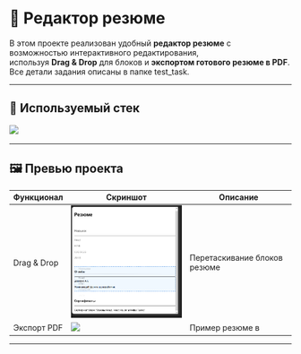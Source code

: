 # 📄 Редактор резюме

В этом проекте реализован удобный **редактор резюме** с возможностью интерактивного редактирования,  
используя **Drag & Drop** для блоков и **экспортом готового резюме в PDF**. 
Все детали задания описаны в папке test_task.

---

## 🚀 Используемый стек
<p>
  <img src="https://skillicons.dev/icons?i=react,js,html,css" />
</p>

---

## 🖼️ Превью проекта
| Функционал | Скриншот | Описание |
|------------|----------|----------|
| Drag & Drop | <img src="./Preview/dragdrop.png" width="300" /> | Перетаскивание блоков резюме |
| Экспорт PDF | <img src="./Preview/resume-example.pdf" width="300" /> | Пример резюме в  |

---
